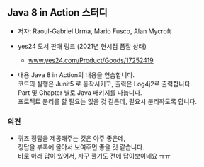 ## Java 8 in Action 스터디
* 저자: Raoul-Gabriel Urma, Mario Fusco, Alan Mycroft
* yes24 도서 판매 링크 (2021년 현시점 품절 상태)
    * www.yes24.com/Product/Goods/17252419

* 내용
    Java 8 in Action의 내용을 연습합니다.<br>
    코드의 실행은 Junit5 로 동작시키고, 출력은 Log4j2로 출력합니다.<br>
    Part 및 Chapter 별로 Java 패키지를 나눕니다.<br>
    프로젝트 분리를 할 필요는 없을 것 같은데, 필요시 분리하도록 합니다.
    
### 의견
* 퀴즈 정답을 제공해주는 것은 아주 좋은데,<br>정답을 부록에 몰아서 보여주면 좋을 것 같습니다.<br>바로 아래 답이 있어서, 자꾸 풀기도 전에 답이보이네요 ㅠㅠ

